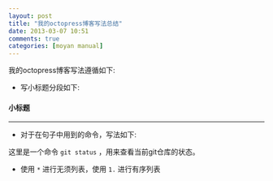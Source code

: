 ```yaml
---
layout: post
title: "我的octopress博客写法总结"
date: 2013-03-07 10:51
comments: true
categories: [moyan manual]
---
```


我的octopress博客写法遵循如下:

* 写小标题分段如下:

#### 小标题
----

* 对于在句子中用到的命令，写法如下:

这里是一个命令 `git status` ，用来查看当前git仓库的状态。

* 使用 `*` 进行无须列表，使用 `1.` 进行有序列表
